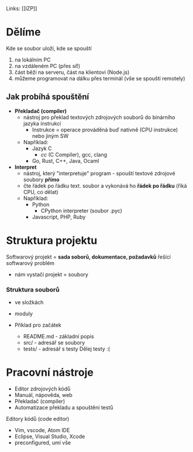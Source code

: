 Links: [[IZP]]
# Dělíme
Kde se soubor uloží, kde se spouští
1. na lokálním PC
2. na vzdáleném PC (přes síť)
3. část běží na serveru, část na klientovi (Node.js)
4. můžeme programovat na dálku přes terminál (vše se spouští remotely)

## Jak probíhá spouštění
- **Překladač (compiler)** 
	- nástroj pro překlad textových zdrojových souborů do binárního jazyka instrukcí
		- Instrukce = operace prováděná buď nativně (CPU instrukce) nebo jiným SW
	- Například:
		- Jazyk C 
			- _cc_ (C Compiler), gcc, clang
		- Go, Rust, C++, Java, Ocaml
- **Interpret**
	- nástroj, který "interpretuje" program - spouští textové zdrojové soubory **přímo**
	- čte řádek po řádku text. soubor a vykonává ho **řádek po řádku** (říká CPU, co dělat)
	- Například:
		- Python
			- CPython interpreter (soubor .pyc)
		- Javascript, PHP, Ruby

# Struktura projektu
Softwarový projekt = **sada soborů, dokumentace, požadavků** řešící softwarový problém
- nám vystačí projekt = soubory

### Struktura souborů
- ve složkách
- moduly 

- Příklad pro začátek
	- README.md - základní popis
	- src/ - adresář se soubory
	- tests/ - adresář s testy
Dělej testy :(

# Pracovní nástroje
- Editor zdrojových kódů
- Manuál, nápověda, web
- Překladač (compiler)
- Automatizace překladu a spouštění testů

Editory kódů (code editor)
- Vim, vscode, Atom
IDE
- Eclipse, Visual Studio, Xcode
- preconfigured, umí vše




